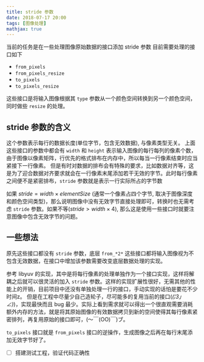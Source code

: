 ```yaml
---
title: stride 参数
date: 2018-07-17 20:00
tags: [图像处理]
mathjax: true
---
```


当前的任务是在一些处理图像原始数据的接口添加 stride 参数
目前需要处理的接口如下

- `from_pixels`
- `from_pixels_resize`
- `to_pixels`
- `to_pixels_resize`

这些接口是将输入图像根据其 `type` 参数从一个颜色空间转换到另一个颜色空间，同时做些 `resize` 的处理。

## stride 参数的含义

这个参数表示每行的数据长度(单位字节，包含无效数据), 与像素类型无关。
上面这些接口的参数中都会有 `width` 和 `height` 表示输入图像的每行每列的像素个数，由于图像以像素矩阵，行优先的格式排布在内存中，所以每当一行像素结束时应当紧接下一行像素。
但是有时对数据的排布会有特殊的要求，比如数据对齐等，这是为了迎合数据对齐要求就会在一行像素末尾添加若干无效的字节。此时每行像素之间便不是紧密排布，`stride` 参数就是表示一行实际所占的字节数

如果 $stride = width \times elementSize$ (通常一个像素占四个字节, 取决于图像深度和颜色空间类型)，那么说明图像中没有无效字节直接处理即可，转换时也无需考虑 `stride` 参数。如果不等($stride > width \times 4$), 那么这是使用一些接口时就要注意图像中包含无效字节的问题。

## 一些想法

原先这些接口都没有 `stride` 参数，底层 `from_*2*` 这些接口都将输入图像视为不包含无效数据，在接口中增加该参数需要改变底层数据处理的实现。

参考 libyuv 的实现，其中是将每行像素的处理单独作为一个接口实现，这样将解耦之后就可以很灵活的加入 `stride` 参数。这样的实现扩展性很好，无需其他的性能上的开销，目前项目中还没有单独处理一行的接口，手动实现的话怕是要花不少时间z。
但是在工程中尽量少自己造轮子，尽可能多的复用当前的接口(_(¦3」∠)_)，实现最快而且 bug 最少。实际上看到需求就可以得出一个很直观需要消耗额外内存的方法，就是将其原始图像的有效数据拷贝到新的空间使得其每行像素紧密排列，再复用原始的接口即可，(～￣(OO)￣)ブ。

`to_pixels` 接口就是 `from_pixels` 接口的逆操作，生成图像之后再在每行末尾添加无效字节好了。

- [ ] 搭建测试工程，验证代码正确性
